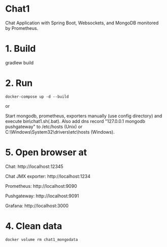 # Chat1
Chat Application with Spring Boot, Websockets, and MongoDB monitored by Prometheus.

# 1. Build
gradlew build

# 2. Run
```docker-compose up -d --build```

or

Start mongodb, prometheus, exporters manually (use config directory) and execute bin\chat1.sh(.bat). 
Also add dns record "127.0.0.1 mongodb pushgateway" to /etc/hosts (Unix) 
or C:\Windows\System32\drivers\etc\hosts (Windows).

# 5. Open browser at 
Chat: http://localhost:12345

Chat JMX exporter: http://localhost:1234

Prometheus: http://localhost:9090

Pushgateway: http://localhost:9091

Grafana: http://localhost:3000

# 4. Clean data
```docker volume rm chat1_mongodata```

